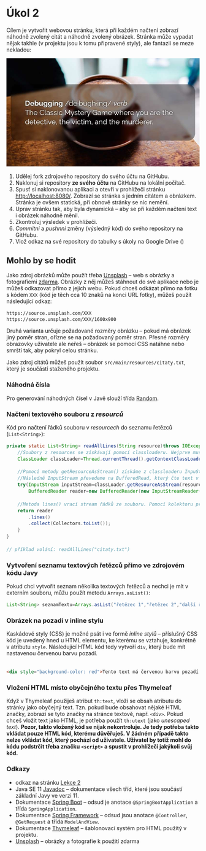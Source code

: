 # Úkol 2

Cílem je vytvořit webovou stránku, která při každém načtení zobrazí náhodně zvolený citát a náhodně zvolený obrázek. Stránka může vypadat nějak takhle
(v projektu jsou k tomu připravené styly), ale fantazii se meze nekladou:

![screenshot](screenshot.jpg)

1. Udělej fork zdrojového repository do svého účtu na GitHubu.
1. Naklonuj si repository **ze svého účtu** na GitHubu na lokální počítač.
1. Spusť si naklonovanou aplikaci a otevři v prohlížeči stránku [http://localhost:8080/](http://localhost:8080/). Zobrazí se stránka s jedním citátem a
   obrázkem. Stránka je ovšem statická, při obnově stránky se nic nemění.
1. Uprav stránku tak, aby byla dynamická – aby se při každém načtení text i obrázek náhodně měnil.
1. Zkontroluj výsledek v prohlížeči.
1. *Commitni* a *pushnni* změny (výsledný kód) do svého repository na GitHubu.
1. Vlož odkaz na své repository do tabulky s úkoly na Google Drive ()

## Mohlo by se hodit

Jako zdroj obrázků může použít třeba [Unsplash](https://unsplash.com) – web s obrázky a fotografiemi [zdarma](https://unsplash.com/license). Obrázky z něj můžeš
stáhnout do své aplikace nebo je můžeš odkazovat přímo z jejich webu. Pokud chceš odkázat přímo na fotku s kódem `XXX` (kód je těch cca 10 znaků na konci URL
fotky), můžeš použít následující odkaz:

```
https://source.unsplash.com/XXX
https://source.unsplash.com/XXX/1600x900
```

Druhá varianta určuje požadované rozměry obrázku – pokud má obrázek jiný poměr stran, ořízne se na požadovaný poměr stran. Přesné rozměry obrazovky uživatele
ale neřeš – obrázek se pomocí CSS natáhne nebo smrští tak, aby pokryl celou stránku.

Jako zdroj citátů můžeš použít soubor `src/main/resources/citaty.txt`, který je součástí staženého projektu.

### Náhodná čísla

Pro generování náhodných čísel v Javě slouží třída [Random](https://docs.oracle.com/en/java/javase/11/docs/api/java.base/java/util/Random.html).

### Načtení textového souboru z *resourců*

Kód pro načtení řádků souboru v *resourcech* do seznamu řetězců (`List<String>`):

```java
private static List<String> readAllLines(String resource)throws IOException{
    //Soubory z resources se získávají pomocí classloaderu. Nejprve musíme získat aktuální classloader.
    ClassLoader classLoader=Thread.currentThread().getContextClassLoader();

    //Pomocí metody getResourceAsStream() získáme z classloaderu InpuStream, který čte z příslušného souboru.
    //Následně InputStream převedeme na BufferedRead, který čte text v kódování UTF-8 
    try(InputStream inputStream=classLoader.getResourceAsStream(resource);
        BufferedReader reader=new BufferedReader(new InputStreamReader(inputStream,StandardCharsets.UTF_8))){

    //Metoda lines() vrací stream řádků ze souboru. Pomocí kolektoru převedeme Stream<String> na List<String>.
    return reader
        .lines()
        .collect(Collectors.toList());
    }
}

// příklad volání: readAllLines("citaty.txt")
```

### Vytvoření seznamu textových řetězců přímo ve zdrojovém kódu Javy

Pokud chci vytvořit seznam několika textových řetězců a nechci je mít v externím souboru, můžu použít metodu `Arrays.asList()`:

```java
List<String> seznamTextu=Arrays.asList("řetězec 1","řetězec 2","další řetězec","ještě jiný řetězec");
```

### Obrázek na pozadí v inline stylu

Kaskádové styly (CSS) je možné psát i ve formě *inline stylů* – příslušný CSS kód je uvedený hned u HTML elementu, ke kterému se vztahuje, konkrétně v atributu
`style`. Následující HTML kód tedy vytvoří `div`, který bude mít nastavenou červenou barvu pozadí.

```html

<div style="background-color: red">Tento text má červenou barvu pozadí.</div>
```

### Vložení HTML místo obyčejného textu přes Thymeleaf

Když v Thymeleaf použiješ atribut `th:text`, vloží se obsah atributu do stránky jako obyčejný text. Tzn. pokud bude obsahovat nějaké HTML značky, zobrazí se
tyto značky na stránce textově, např. `<div>`. Pokud chceš vložit text jako HTML, je potřeba použít `th:utext` (jako *unescaped text*). **Pozor, takto vložený
kód se nijak nekontroluje. Je tedy potřeba takto vkládat pouze HTML kód, kterému důvěřuješ. V žádném případě takto nelze vkládat kód, který pochází od
uživatele. Uživatel by totiž mohl do kódu podstrčit třeba značku `<script>` a spustit v prohlížeči jakýkoli svůj kód.**

### Odkazy

* odkaz na stránku [Lekce 2](https://java.czechitas.cz/2021-jaro/java-2/lekce-2.html)
* Java SE 11 [Javadoc](https://docs.oracle.com/en/java/javase/11/docs/api/java.base/) – dokumentace všech tříd, které jsou součástí základní Javy ve verzi 11.
* Dokumentace [Spring Boot](https://spring.io/projects/spring-boot#learn) – odsud je anotace `@SpringBootApplication` a třída `SpringApplication`.
* Dokumentace [Spring Framework](https://spring.io/projects/spring-framework#learn) – odsud jsou anotace `@Controller`, `@GetRequest` a třída `ModelAndView`.
* Dokumentace [Thymeleaf](https://www.thymeleaf.org/doc/tutorials/3.0/usingthymeleaf.html) – šablonovací systém pro HTML použitý v projektu.
* [Unsplash](https://unsplash.com) – obrázky a fotografie k použití zdarma
